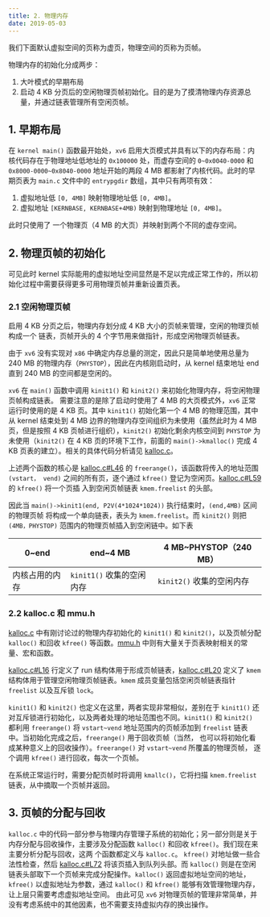 ```yaml
---
title: 2. 物理内存
date: 2019-05-03
---
```


我们下面默认虚拟空间的页称为虚页，物理空间的页称为页帧。

物理内存的初始化分成两步：

1. 大叶模式的早期布局
2. 启动 4 KB 分页后的空闲物理页帧初始化。目的是为了摸清物理内存资源总量，并通过链表管理所有空闲页帧。 

## 1. 早期布局

在 `kernel main()` 函数最开始处，`xv6` 启用大页模式并具有以下的内存布局：内核代码存在于物理地址低地址的 `0x100000` 处，而虚存空间的 `0~0x0040-0000` 和 `0x8000-0000~0x8040-0000` 地址开始的两段 4 MB 都影射了内核代码。此时的早期页表为 `main.c` 文件中的 `entrypgdir` 数组，其中只有两项有效：

1. 虚拟地址低 `[0, 4MB]` 映射物理地址低 `[0, 4MB]`。
2. 虚拟地址 `[KERNBASE, KERNBASE+4MB)` 映射到物理地址 `[0, 4MB]`。

此时只使用了 一个物理页（4 MB 的大页）并映射到两个不同的虚存空间。 

## 2. 物理页帧的初始化

可见此时 kernel 实际能用的虚拟地址空间显然是不足以完成正常工作的，所以初始化过程中需要获得更多可用物理页帧并重新设置页表。

### 2.1 空闲物理页帧

启用 4 KB 分页之后，物理内存划分成 4 KB 大小的页帧来管理，空闲的物理页帧构成一个 链表，页帧开头的 4 个字节用来做指针，形成空闲物理页帧链表。 

由于 `xv6` 没有实现对 `x86` 中确定内存总量的测定，因此只是简单地使用总量为 240 MB 的物理内存（`PHYSTOP`），因此在内核刚启动时，从 kernel 结束地址 end 直到 240 MB 的空间都是空闲的。 

`xv6` 在 `main()` 函数中调用 `kinit1()` 和 `kinit2()` 来初始化物理内存，将空闲物理页帧构成链表。 需要注意的是除了启动时使用了 4 MB 的大页模式外，`xv6` 正常运行时使用的是 4 KB 页。其中 `kinit1()` 初始化第一个 4 MB 的物理范围，其中从 kernel 结束处到 4 MB 边界的物理内存空间组织为未使用（虽然此时为 4 MB 页，但是按照 4 KB 页帧进行组织），`kinit2()` 初始化剩余内核空间到 `PHYSTOP` 为未使用（`kinit2()` 在 4 KB 页的环境下工作，前面的 `main()->kmalloc()` 完成 4 KB 页表的建立）。相关的具体代码分析请见 [kalloc.c](https://github.com/professordeng/xv6-expansion/blob/master/kalloc.c)。 

上述两个函数的核心是 [kalloc.c#L46](https://github.com/professordeng/xv6-expansion/blob/master/kalloc.c#L46) 的 `freerange()`，该函数将传入的地址范围 `(vstart， vend)` 之间的所有页，逐个通过 `kfree()` 登记为空闲页。[kalloc.c#L59](https://github.com/professordeng/xv6-expansion/blob/master/kalloc.c#L59) 的 `kfree()` 将一个页插 入到空闲页帧链表 `kmem.freelist` 的头部。 

因此当 `main()->kinit1(end, P2V(4*1024*1024))` 执行结束时，`(end,4MB)` 区间的物理页帧 将构成一个单向链表，表头为 `kmem.freelist`。而 `kinit2()` 则把 `(4MB，PHYSTOP)` 范围内的物理页帧插入到空闲链中。如下表

| 0~end          | end~4 MB                  | 4 MB~PHYSTOP（240 MB）    |
| -------------- | ------------------------- | ------------------------- |
| 内核占用的内存 | `kinit1()` 收集的空闲内存 | `kinit2()` 收集的空闲内存 |

 ### 2.2 kalloc.c 和 mmu.h

[kalloc.c](https://github.com/professordeng/xv6-expansion/blob/master/kalloc.c) 中有刚讨论过的物理内存初始化的 `kinit1()` 和 `kinit2()`，以及页帧分配 `kalloc()` 和回收 `kfree()` 等函数。[mmu.h](https://github.com/professordeng/xv6-expansion/blob/master/mmu.h) 中则有大量关于页表映射相关的常量、宏和函数。

[kalloc.c#L16](https://github.com/professordeng/xv6-expansion/blob/master/kalloc.c#L16) 行定义了 run 结构体用于形成页帧链表，[kalloc.c#L20](https://github.com/professordeng/xv6-expansion/blob/master/kalloc.c#L20) 定义了 `kmem` 结构体用于管理空闲物理页帧链表。`kmem` 成员变量包括空闲页帧链表指针 `freelist` 以及互斥锁 `lock`。

`kinit1()` 和 `kinit2()` 也定义在这里，两者实现非常相似，差别在于 `kinit1()` 还对互斥锁进行初始化，以及两者处理的地址范围也不同。`kinit1()` 和 `kinit2()` 都利用 `freerange()` 将 `vstart~vend` 地址范围内的页帧添加到 `freelist` 链表中。当初始化完成之后，`freerange()` 用于回收页帧（当然， 也可以将初始化看成某种意义上的回收操作）。`freerange()` 对 `vstart~vend` 所覆盖的物理页帧， 逐个调用 `kfree()` 进行回收，每次一个页帧。

在系统正常运行时，需要分配页帧时将调用 `kmallc()`，它将扫描 `kmem.freelist` 链表，从中摘取一个页帧并返回。

## 3. 页帧的分配与回收

`kalloc.c` 中的代码一部分参与物理内存管理子系统的初始化；另一部分则是关于内存分配与回收操作，主要涉及分配函数 `kalloc()` 和回收 `kfree()`。我们现在来主要分析分配与回收，这两 个函数都定义与 `kalloc.c`。 `kfree()` 对地址做一些合法性检查，然后 [kalloc.c#L72](https://github.com/professordeng/xv6-expansion/blob/master/kalloc.c#L72) 将该页插入到队列头部。而 `kalloc()` 则是在空闲链表头部取下一个页帧来完成分配操作。`kalloc()` 返回虚拟地址空间的地址，`kfree()` 以虚拟地址为参数，通过 `kalloc()` 和 `kfree()` 能够有效管理物理内存，让上层只需要考虑虚拟地址空间。 由此可见 `xv6` 对物理页帧的管理非常简单，并没有考虑系统中的其他因素，也不需要支持虚拟内存的换出操作。 


